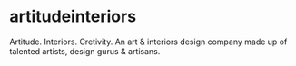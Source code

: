 # artitudeinteriors
Artitude. Interiors. Cretivity. An art &amp; interiors design company made up of talented artists, design gurus &amp; artisans.
